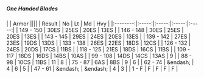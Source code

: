 ##### One Handed Blades

|      | Armor ||||
| Result | No | Lt | Md | Hvy |
|:--------:|:-----:|:-----:|:-----:|:-----:|
| 149 - 150 | 30ES | 25ES | 20ES | 13ES |
| 146 - 148 | 30ES | 25ES | 20ES | 13ES |
| 143 - 145 | 29ES | 24ES | 20ES | 13ES |
| 139 - 142 | 27ES | 23ES | 19DS | 13DS |
| 133 - 138 | 26ES | 22ES | 18DS | 12CS |
| 126 - 132 | 24ES | 20DS | 17CS | 11BS |
| 118 - 125 | 21ES | 18DS | 16CS | 11BS |
| 109 - 117 | 18DS | 16DS | 14BS | 10AS |
| 99 - 108 | 14DS | 14CS | 13AS | 9 |
| 88 - 98 | 10CS | 11BS | 11 | 8 |
| 75 - 87 | 6AS | 8BS | 9 | 6 |
| 62 - 74 | &endash;  | 4 | 6 | 5 |
| 47 - 61 | &endash;  | &endash;  | 4 | 3 |
| 1 - F | F | F | F | F |
